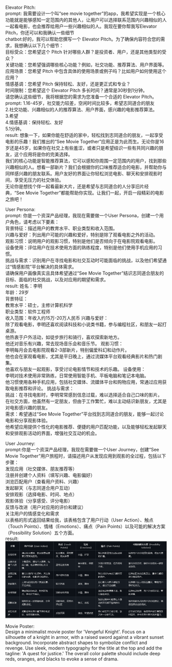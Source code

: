 Elevator Pitch:  
prompt: 我需要设计一个叫“see movie together”的app，我希望实现是一个核心功能就是能够感知一定范围内的其他人，让用户可以选择联系范围内兴趣相似的人一起看电影，也会推荐给用户一些兴趣相似的人。我现在要你帮我写Elevator Pitch，你还可以和我确认一些细节  
chatbot:好的，我可以帮助您撰写一个 Elevator Pitch。为了确保内容符合您的需求，我想确认以下几个细节：  
    目标受众：您希望这个 Pitch 针对哪些人群？是投资者、用户，还是其他类型的受众？  
    关键功能：您希望强调哪些核心功能？例如，社交功能、推荐算法、用户界面等。  
    应用场景：您希望 Pitch 中包含具体的使用场景或例子吗？比如用户如何使用这个应用？  
    情感基调：您希望 Pitch 保持轻松、友好，还是更正式和专业？  
    时间限制：您希望这个 Elevator Pitch 多长时间？通常是30秒到1分钟。  
    请您确认这些细节，我将根据您的需求为您准备一个合适的 Elevator Pitch。  
prompt: 1.16-45岁，社交能力较差，空闲时间比较多，希望志同道合的朋友  
        2.社交功能、兴趣相似的人的推荐算法、用户界面，感兴趣的电影推荐算法。  
        3.希望  
        4.情感基调：保持轻松、友好  
        5.1分钟。  
result: 想象一下，如果你能在舒适的家中，轻松找到志同道合的朋友，一起享受电影的乐趣！我们推出的“See Movie Together”应用正是为此而生。无论你是16岁还是45岁，如果你在社交上有些羞涩，或者只是希望结识一些有共同兴趣的朋友，这个应用将是你的完美选择。  
        我们的核心功能是智能推荐算法，它可以感知你周围一定范围内的用户，找到那些兴趣相似的人。想看一部新片？我们会根据你的口味推荐适合的电影，并帮助你与同样感兴趣的朋友联系。用户友好的界面让你轻松浏览电影、聊天和安排观影时间，享受无压力的社交体验。  
        无论你是想找个伴一起看最新大片，还是希望与志同道合的人分享旧片经典，“See Movie Together”都能帮助你实现。让我们一起，开启一段精彩的电影之旅吧！  
  
User Persona:  
prompt: 你是一个资深产品经理，我现在需要做一个User Persona，创建一个用户角色，请考虑以下要素：  
        背景特征：描述用户的教育水平、职业类型和收入范围。  
        兴趣与爱好：列出用户可能的兴趣和爱好，特别是除了观看电影之外的活动。  
        观影习惯：说明用户的观影习惯，特别是他们是否倾向于在电影院观看电影。  
        设备使用：评估用户在技术使用方面的熟练程度，特别是他们使用手机应用的习惯。  
        挑战与需求：识别用户在寻找电影和社交互动时可能面临的挑战，以及他们希望通过“情感影院”平台解决的具体需求。  
        请确保用户画像真实且具体希望通过“See Movie Together”结识志同道合朋友的目标、面临的社交挑战，以及对应用的期望和需求。  
result:
    姓名：李明  
    年龄：29岁  
    背景特征：  
        教育水平：硕士，主修计算机科学  
        职业类型：软件工程师  
        收入范围：年收入约15万-20万人民币
    兴趣与爱好：  
        除了观看电影，李明还喜欢阅读科技和小说类书籍，参与编程社区，和朋友一起打桌游。  
        他热衷于户外活动，如徒步旅行和骑行，喜欢探索新地方。  
        他还对音乐有兴趣，常去现场音乐会和音乐节。
    观影习惯：  
        李明每月会去电影院观看2-3部新片，特别偏爱科幻和动作片。  
        他也会在家观看电影，尤其是平日晚上，通过流媒体平台观看经典影片和热门剧集。  
        他喜欢与朋友一起观影，享受讨论电影情节和技术的乐趣。
    设备使用：  
        李明对技术使用非常熟练，日常使用智能手机、平板电脑和笔记本电脑。  
        他习惯使用各种手机应用，包括社交媒体、流媒体平台和购物应用，常通过应用获取电影推荐和评论。
    挑战与需求：  
        挑战：在寻找电影时，李明常常感到信息过载，难以选择适合自己口味的影片。  
        在社交方面，他虽然有一定朋友，但由于工作繁忙，难以主动结识新朋友，尤其是对电影感兴趣的朋友。  
        需求：希望通过“See Movie Together”平台找到志同道合的朋友，能够一起讨论电影和分享观影体验。  
        他希望应用提供个性化的电影推荐、便捷的用户匹配功能，以及能够轻松发起聊天和安排观影活动的界面，增强社交互动的机会。  
  
User Journey:  
prompt:你是一个资深产品经理，我现在需要做一个User Journey，创建“See Movie Together”用户旅程时，请描述用户从发现应用到观影的全过程，包括以下步骤：  
    发现应用（社交媒体、朋友推荐等）  
    注册并创建个人资料（填写兴趣、电影偏好）  
    浏览匹配用户（查看用户资料、兴趣）    
    发起聊天（与志同道合用户互动）  
    安排观影（选择电影、时间、地点）  
    观影体验（分享感受、评分电影）  
    反馈与改进（用户对应用的评价和建议）  
    关注用户的情感变化和需求  
以表格的形式返回结果给我，该表格包含了用户行动（User Action）、触点（Touch Points）、情绪（Emotions）、痛点（Pain Points）以及可能的解决方案（Possibility Solution）五个方面。  
result:![img_1.png](img_1.png)  
  
Movie Poster:  
Design a minimalist movie poster for 'Vengeful Knight'. Focus on a silhouette of a knight in armor, with a raised sword against a vibrant sunset background. Incorporate abstract shapes to symbolize conflict and revenge. Use sleek, modern typography for the title at the top and add the tagline: 'A quest for justice.' The overall color palette should include deep reds, oranges, and blacks to evoke a sense of drama.
